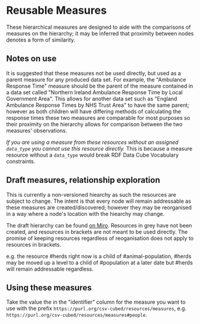 # Reusable Measures

These hierarchical measures are designed to aide with the comparisons of measures on the hierarchy; it may be inferred that proximity between nodes denotes a form of similarity.

## Notes on use

It is suggested that these measures not be used directly, but used as a parent measure for any produced data set. For example, the "Ambulance Response Time" measure should be the parent of the measure contained in a data set called "Northern Ireland Ambulance Response Time by Local Government Area". This allows for another data set such as "England Ambulance Response Times by NHS Trust Area" to have the same parent; however as both children will have differing methods of calculating the response times these two measures are comparable for most purposes so their proximity on the hierarchy allows for comparison between the two measures' observations. 

*If you are using a measure from these resources without an assigned `data_type` you cannot use this resource directly.* This is because a measure resource without a `data_type` would break RDF Data Cube Vocabulary constraints.

## Draft measures, relationship exploration

This is currently a non-versioned hiearchy as such the resources are subject to change. The intent is that every node will remain addressable as these measures are created/discovered; however they may be reorganised in a way where a node's location with the hiearchy may change.

The draft hierarchy can be found [on Miro](https://miro.com/app/board/uXjVPco-cCs=/?share_link_id=366659006253). Resources in grey have not been created, and resources in brackets are not meant to be used directly. The promise of keeping resources regardless of reoganisation does not apply to resources in brackets.

e.g. the resource #herds right now is a child of #animal-population, #herds may be moved up a level to a child of #population at a later date but #herds will remain addressable regardless.

## Using these measures

Take the value the in the "identifier" column for the measure you want to use with the prefix `https://purl.org/csv-cubed/resources/measures`, e.g. `https://purl.org/csv-cubed/resources/measures#people`.
